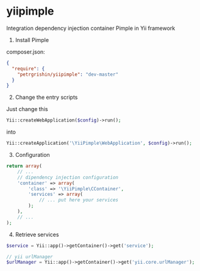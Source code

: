 yiipimple
=========

Integration dependency injection container Pimple in Yii framework


1) Install Pimple

composer.json:
```json
{
  "require": {
    "petrgrishin/yiipimple": "dev-master"
  }
}
```

2) Change the entry scripts

Just change this
```php
Yii::createWebApplication($config)->run();
```
into
```php
Yii::createApplication('\YiiPimple\WebApplication', $config)->run();
```

3) Configuration

```php
return array(
    // ...
    // dipendency injection configuration
    'container' => array(
        'class' => '\YiiPimple\CContainer',
        'services' => array(
            // ... put here your services
        );
    ),
    // ...
);
```

4) Retrieve services

```php
$service = Yii::app()->getContainer()->get('service');
```

```php
// yii urlManager
$urlManager = Yii::app()->getContainer()->get('yii.core.urlManager');
```
